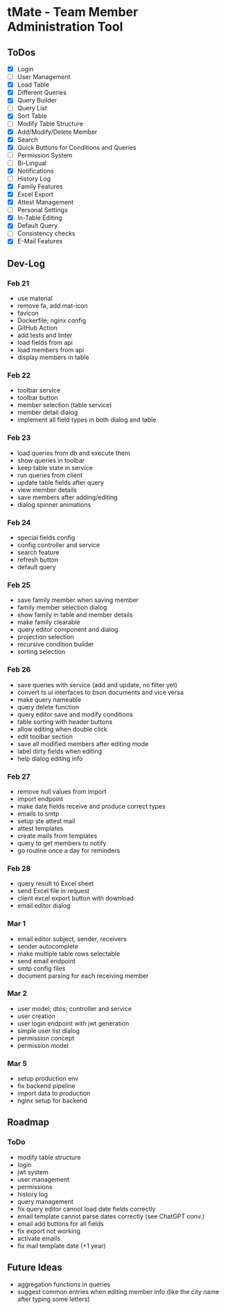 # tMate - Team Member Administration Tool

## ToDos

 - [x] Login
 - [ ] User Management
 - [x] Load Table
 - [x] Different Queries
 - [x] Query Builder
 - [ ] Query List
 - [x] Sort Table
 - [ ] Modify Table Structure
 - [x] Add/Modify/Delete Member
 - [x] Search
 - [x] Quick Buttons for Conditions and Queries
 - [ ] Permission System
 - [ ] Bi-Lingual
 - [x] Notifications
 - [ ] History Log
 - [x] Family Features
 - [x] Excel Export
 - [x] Attest Management
 - [ ] Personal Settings
 - [x] In-Table Editing
 - [x] Default Query
 - [ ] Consistency checks
 - [x] E-Mail Features

## Dev-Log

### Feb 21

- use material
- remove fa, add mat-icon
- favicon
- Dockerfile; nginx config
- GitHub Action
- add tests and linter
- load fields from api
- load members from api
- display members in table

### Feb 22

- toolbar service
- toolbar button
- member selection (table service)
- member detail dialog
- implement all field types in both dialog and table

### Feb 23

- load queries from db and execute them
- show queries in toolbar
- keep table state in service
- run queries from client
- update table fields after query
- view member details
- save members after adding/editing
- dialog spinner animations

### Feb 24

- special fields config
- config controller and service
- search feature
- refresh button
- default query

### Feb 25

- save family member when saving member
- family member selection dialog
- show family in table and member details
- make family clearable
- query editor component and dialog
- projection selection
- recursive condition builder
- sorting selection

### Feb 26

- save queries with service (add and update, no filter yet)
- convert ts ui interfaces to bson documents and vice versa
- make query nameable
- query delete function
- query editor save and modify conditions
- table sorting with header buttons
- allow editing when double click
- edit toolbar section
- save all modified members after editing mode
- label dirty fields when editing
- help dialog editing info

### Feb 27

- remove null values from import
- import endpoint
- make date fields receive and produce correct types
- emails to smtp
- setup ste attest mail
- attest templates
- create mails from templates
- query to get members to notify
- go routine once a day for reminders

### Feb 28

- query result to Excel sheet
- send Excel file in request
- client excel export button with download
- email editor dialog

### Mar 1

- email editor subject, sender, receivers
- sender autocomplete
- make multiple table rows selectable
- send email endpoint
- smtp config files
- document parsing for each receiving member 

### Mar 2

- user model; dtos; controller and service
- user creation
- user login endpoint with jwt generation
- simple user list dialog
- permission concept
- permission model

### Mar 5

- setup production env
- fix backend pipeline
- import data to production
- nginx setup for backend

## Roadmap

### ToDo

- modify table structure
- login
- jwt system
- user management
- permissions
- history log
- query management
- fix query editor cannot load date fields correctly
- email template cannot parse dates correctly (see ChatGPT conv.)
- email add buttons for all fields
- fix export not working
- activate emails
- fix mail template date (+1 year)

## Future Ideas

- aggregation functions in queries
- suggest common entries when editing member info (like the city name after typing some letters)
